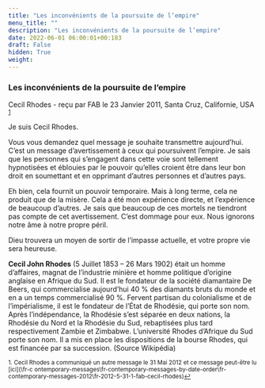 ```yaml
---
title: "Les inconvénients de la poursuite de l’empire"
menu_title: ""
description: "Les inconvénients de la poursuite de l’empire"
date: 2022-06-01 06:00:01+00:183
draft: False
hidden: True
weight:
---
```

### Les inconvénients de la poursuite de l’empire

Cecil Rhodes - reçu par FAB le 23 Janvier 2011, Santa Cruz, Californie, USA <sup id=”a1”>[1](#f1)</sup>

Je suis Cecil Rhodes.

Vous vous demandez quel message je souhaite transmettre aujourd’hui. C’est un message d’avertissement à ceux qui poursuivent l’empire. Je sais que les personnes qui s’engagent dans cette voie sont tellement hypnotisées et éblouies par le pouvoir qu’elles croient être dans leur bon droit en soumettant et en opprimant d’autres personnes et d’autres pays.

Eh bien, cela fournit un pouvoir temporaire. Mais à long terme, cela ne produit que de la misère. Cela a été mon expérience directe, et l’expérience de beaucoup d’autres. Je sais que beaucoup de ces mortels ne tiendront pas compte de cet avertissement. C’est dommage pour eux. Nous ignorons notre âme à notre propre péril.

Dieu trouvera un moyen de sortir de l’impasse actuelle, et votre propre vie sera heureuse.

**Cecil John Rhodes** (5 Juillet 1853 – 26 Mars 1902) était un homme d’affaires, magnat de l’industrie minière et homme politique d’origine anglaise en Afrique du Sud. Il est le fondateur de la société diamantaire De Beers, qui commercialise aujourd’hui 40 % des diamants bruts du monde et en a un temps commercialisé 90 %. Fervent partisan du colonialisme et de l’impérialisme, il est le fondateur de l’État de Rhodésie, qui porte son nom. Après l’indépendance, la Rhodésie s’est séparée en deux nations, la Rhodésie du Nord et la Rhodésie du Sud, rebaptisées plus tard respectivement Zambie et Zimbabwe. L’université Rhodes d’Afrique du Sud porte son nom. Il a mis en place les dispositions de la bourse Rhodes, qui est financée par sa succession. (Source Wikipédia)

<small>

   1.<large id=”f1”> Cecil Rhodes a communiqué un autre message le 31 Mai 2012 et ce message peut-être lu [ici](\fr-c ontemporary-messages\fr-contemporary-messages-by-date-order\fr-contemporary-messages-2012\fr-2012-5-31-1-fab-cecil-rhodes)[↩](#a1)

